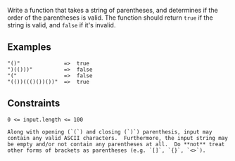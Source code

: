 Write a function that takes a string of parentheses, and determines if the order of the parentheses is valid. The function should return `true` if the string is valid, and `false` if it's invalid.

## Examples

```
"()"              =>  true
")(()))"          =>  false
"("               =>  false
"(())((()())())"  =>  true
```

## Constraints

`0 <= input.length <= 100`

```if-not:javascript,go,cobol
Along with opening (`(`) and closing (`)`) parenthesis, input may contain any valid ASCII characters.  Furthermore, the input string may be empty and/or not contain any parentheses at all.  Do **not** treat other forms of brackets as parentheses (e.g. `[]`, `{}`, `<>`).
```
